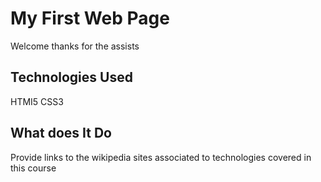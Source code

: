 # My First Web Page

Welcome thanks for the assists

## Technologies Used
HTMI5
CSS3

## What does It Do

Provide links to the wikipedia sites associated to technologies covered in this course